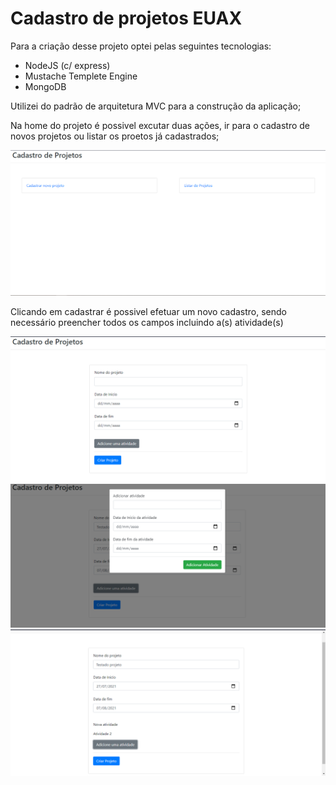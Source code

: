# Cadastro de projetos  EUAX

Para a criação desse projeto optei pelas seguintes tecnologias:

- NodeJS (c/ express)
- Mustache Templete Engine
- MongoDB

Utilizei do padrão de arquitetura MVC para a construção da aplicação;

Na home do projeto é possivel excutar duas ações, ir para o cadastro de novos projetos ou listar os proetos já cadastrados;

![print](https://github.com/ViniciusLisboa07/cadastroProjetos/blob/main/prints/Screenshot_1.png)

Clicando em cadastrar é possivel efetuar um novo cadastro, sendo necessário preencher todos os campos incluindo a(s) atividade(s)

![print](https://github.com/ViniciusLisboa07/cadastroProjetos/blob/main/prints/Screenshot_2.png)
![print](https://github.com/ViniciusLisboa07/cadastroProjetos/blob/main/prints/Screenshot_3.png)
![print](https://github.com/ViniciusLisboa07/cadastroProjetos/blob/main/prints/Screenshot_4.png)
